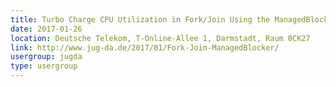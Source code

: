 ```yaml
---
title: Turbo Charge CPU Utilization in Fork/Join Using the ManagedBlocker (Dr. Heinz Kabutz)
date: 2017-01-26
location: Deutsche Telekom, T-Online-Allee 1, Darmstadt, Raum 0CK27
link: http://www.jug-da.de/2017/01/Fork-Join-ManagedBlocker/
usergroup: jugda
type: usergroup
---
```

